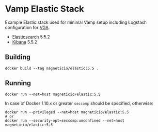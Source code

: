 # Vamp Elastic Stack

Example Elastic stack used for minimal Vamp setup including Logstash configuration for [VGA](https://github.com/magneticio/vamp-gateway-agent).

- [Elasticsearch](https://www.elastic.co/products/elasticsearch) 5.5.2
- [Kibana](https://www.elastic.co/products/kibana) 5.5.2

## Building

```
docker build --tag magneticio/elastic:5.5 .
```

## Running

```
docker run --net=host magneticio/elastic:5.5
```

In case of Docker 1.10.x or greater `seccomp` should be specified, otherwise:

```
docker run --privileged --net=host magneticio/elastic:5.5
# or
docker run --security-opt=seccomp:unconfined --net=host magneticio/elastic:5.5
```
